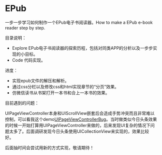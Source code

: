 # EPub

一步一步学习如何制作一个EPub电子书阅读器。How to make a EPub e-book reader step by step.

目录说明：

- Explore EPub电子书阅读器的探索历程，包括对同类APP的分析以及一步步实现的小目标。
- Code 代码实现。


进度：

- 实现epub文件的解压和解析。
- 通过css分栏以及修改css和html实现章节的“分页”效果。
- 仿微信读书从书架打开一本书和合上一本书的效果。

目前遇到的问题：

UIPageViewController本身和UIScrollView嵌套后会造成手势冲突而且非常难以控制，可以看我这个demo[UIPageViewControllerBug](https://github.com/ApesTalk/UIPageViewControllerBug)。当时做类似今日头条效果的时候一开始打算用UIPageViewController来做的，后来发现UI复杂的情况下问题太多了。后面调研发现今日头条使用UICollectionView来实现的，效果比较好。

后面抽时间会尝试用新的方式实现，敬请期待！
